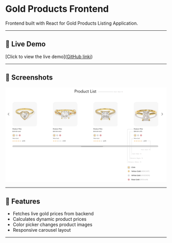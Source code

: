 # Gold Products Frontend

Frontend built with React for Gold Products Listing Application.

---

## 🔗 Live Demo

[Click to view the live demo]([GitHub linki](https://gold-products-frontend.vercel.app/))

---

## 📸 Screenshots

![Product List](screenshots/product-list.png)

---

## 🚀 Features

- Fetches live gold prices from backend
- Calculates dynamic product prices
- Color picker changes product images
- Responsive carousel layout

---

